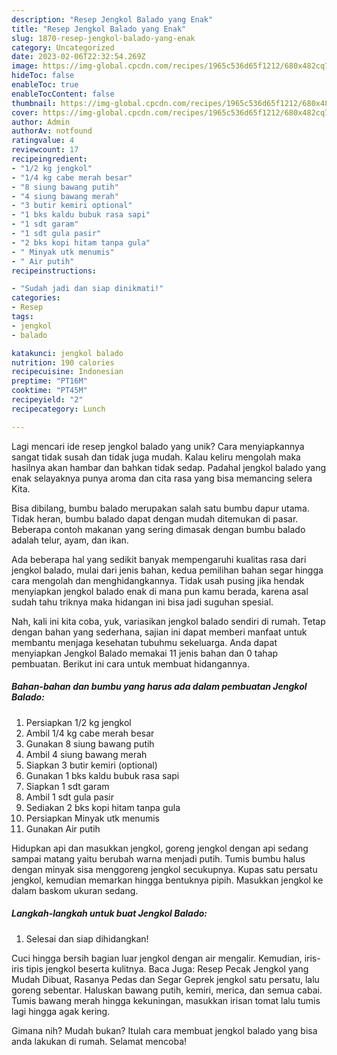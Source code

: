 ```yaml
---
description: "Resep Jengkol Balado yang Enak"
title: "Resep Jengkol Balado yang Enak"
slug: 1870-resep-jengkol-balado-yang-enak
category: Uncategorized
date: 2023-02-06T22:32:54.269Z
image: https://img-global.cpcdn.com/recipes/1965c536d65f1212/680x482cq70/jengkol-balado-foto-resep-utama.jpg
hideToc: false
enableToc: true
enableTocContent: false
thumbnail: https://img-global.cpcdn.com/recipes/1965c536d65f1212/680x482cq70/jengkol-balado-foto-resep-utama.jpg
cover: https://img-global.cpcdn.com/recipes/1965c536d65f1212/680x482cq70/jengkol-balado-foto-resep-utama.jpg
author: Admin
authorAv: notfound
ratingvalue: 4
reviewcount: 17
recipeingredient:
- "1/2 kg jengkol"
- "1/4 kg cabe merah besar"
- "8 siung bawang putih"
- "4 siung bawang merah"
- "3 butir kemiri optional"
- "1 bks kaldu bubuk rasa sapi"
- "1 sdt garam"
- "1 sdt gula pasir"
- "2 bks kopi hitam tanpa gula"
- " Minyak utk menumis"
- " Air putih"
recipeinstructions:

- "Sudah jadi dan siap dinikmati!"
categories:
- Resep
tags:
- jengkol
- balado

katakunci: jengkol balado 
nutrition: 190 calories
recipecuisine: Indonesian
preptime: "PT16M"
cooktime: "PT45M"
recipeyield: "2"
recipecategory: Lunch

---
```





Lagi mencari ide resep jengkol balado yang unik? Cara menyiapkannya sangat tidak susah dan tidak juga mudah. Kalau keliru mengolah maka hasilnya akan hambar dan bahkan tidak sedap. Padahal jengkol balado yang enak selayaknya punya aroma dan cita rasa yang bisa memancing selera Kita.





Bisa dibilang, bumbu balado merupakan salah satu bumbu dapur utama. Tidak heran, bumbu balado dapat dengan mudah ditemukan di pasar. Beberapa contoh makanan yang sering dimasak dengan bumbu balado adalah telur, ayam, dan ikan.

Ada beberapa hal yang sedikit banyak mempengaruhi kualitas rasa dari jengkol balado, mulai dari jenis bahan, kedua pemilihan bahan segar hingga cara mengolah dan menghidangkannya. Tidak usah pusing jika hendak menyiapkan jengkol balado enak di mana pun kamu berada, karena asal sudah tahu triknya maka hidangan ini bisa jadi suguhan spesial.






Nah, kali ini kita coba, yuk, variasikan jengkol balado sendiri di rumah. Tetap dengan bahan yang sederhana, sajian ini dapat memberi manfaat untuk membantu menjaga kesehatan tubuhmu sekeluarga. Anda dapat menyiapkan Jengkol Balado memakai 11 jenis bahan dan 0 tahap pembuatan. Berikut ini cara untuk membuat hidangannya.

<!--inarticleads1-->

##### Bahan-bahan dan bumbu yang harus ada dalam pembuatan Jengkol Balado:

1. Persiapkan 1/2 kg jengkol
1. Ambil 1/4 kg cabe merah besar
1. Gunakan 8 siung bawang putih
1. Ambil 4 siung bawang merah
1. Siapkan 3 butir kemiri (optional)
1. Gunakan 1 bks kaldu bubuk rasa sapi
1. Siapkan 1 sdt garam
1. Ambil 1 sdt gula pasir
1. Sediakan 2 bks kopi hitam tanpa gula
1. Persiapkan  Minyak utk menumis
1. Gunakan  Air putih


Hidupkan api dan masukkan jengkol, goreng jengkol dengan api sedang sampai matang yaitu berubah warna menjadi putih. Tumis bumbu halus dengan minyak sisa menggoreng jengkol secukupnya. Kupas satu persatu jengkol, kemudian memarkan hingga bentuknya pipih. Masukkan jengkol ke dalam baskom ukuran sedang. 

<!--inarticleads2-->

##### Langkah-langkah untuk buat Jengkol Balado:


1. Selesai dan siap dihidangkan!

Cuci hingga bersih bagian luar jengkol dengan air mengalir. Kemudian, iris-iris tipis jengkol beserta kulitnya. Baca Juga: Resep Pecak Jengkol yang Mudah Dibuat, Rasanya Pedas dan Segar Geprek jengkol satu persatu, lalu goreng sebentar. Haluskan bawang putih, kemiri, merica, dan semua cabai. Tumis bawang merah hingga kekuningan, masukkan irisan tomat lalu tumis lagi hingga agak kering. 

Gimana nih? Mudah bukan? Itulah cara membuat jengkol balado yang bisa anda lakukan di rumah. Selamat mencoba!
